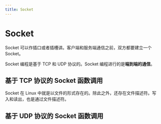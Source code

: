 ```yaml
---
title: Socket
---
```

# Socket

Socket 可以作插口或者插槽讲。客户端和服务端通信之前，双方都要建立一个 Socket。

Socket 编程是基于 TCP 和 UDP 协议的。Socket 编程进行的是**端到端的通信**。

## 基于 TCP 协议的 Socket 函数调用
Socket 在 Linux 中就是以文件的形式存在的。除此之外，还存在文件描述符。写入和读出，也是通过文件描述符。

## 基于 UDP 协议的 Socket 函数调用